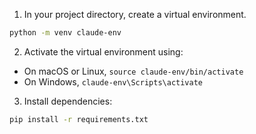 1. In your project directory, create a virtual environment.

```bash
python -m venv claude-env
```

2. Activate the virtual environment using:

- On macOS or Linux, `source claude-env/bin/activate`
- On Windows, `claude-env\Scripts\activate`

3. Install dependencies:

```bash
pip install -r requirements.txt
```
